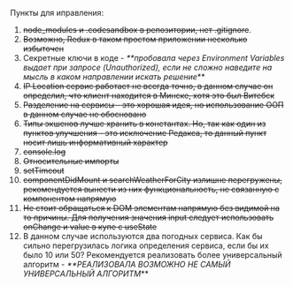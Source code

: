 Пункты для иправления:
1. ~~node_modules и .codesandbox в репозитории, нет .gitignore~~. 
2. ~~Возможно, Redux в таком простом приложении несколько избыточен~~
3. Секретные ключи в коде - _**пробовала через Environment Variables выдает при запросе  (Unauthorized), если не сложно наведите на мысль в каком направлении искать решение_**
4. ~~IP Location сервис работает не всегда точно, в данном случае он определил, что клиент находится в Минске, хотя это был Витебск~~
5. ~~Разделение на сервисы - это хорошая идея, но использование ООП в данном случае не обосновано~~
6. ~~Типы экшенов лучше хранить в константах. Но, так как один из пунктов улучшения - это исключение Редакса, то данный пункт носит лишь информативный характер~~
7. ~~console.log~~
8. ~~Относительные импорты~~
9. ~~setTimeout~~
10. ~~componentDidMount и searchWeatherForCity излишне перегружены, рекомендуется вынести из них функциональность, не связанную с компонентом напрямую~~
11. ~~Не стоит обращаться к DOM элементам напрямую без видимой на то причины. Для получения значения input следует использовать onChange и value в купе с useState~~
12. В данном случае используются два погодных сервиса. Как бы сильно перегрузилась логика определения сервиса, если бы их было 10 или 50? Рекомендуется реализовать более универсальный алгоритм - _**РЕАЛИЗОВАЛА ВОЗМОЖНО НЕ САМЫЙ УНИВЕРСАЛЬНЫЙ АЛГОРИТМ_**

